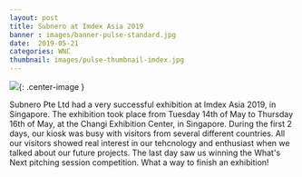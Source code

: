 ```yaml
---
layout: post
title: Subnero at Imdex Asia 2019
banner : images/banner-pulse-standard.jpg
date:  2019-05-21
categories: WNC
thumbnail: images/pulse-thumbnail-imdex.jpg
---
```


![]({{site.baseurl}}/images/pulse-imdex.jpg){: .center-image  }

Subnero Pte Ltd had a very successful exhibition at Imdex Asia 2019, in Singapore.
The exhibition took place from Tuesday 14th of May to Thursday 16th of May, at the Changi Exhibition Center, in Singapore.
During the first 2 days, our kiosk was busy with visitors from several different countries. 
All our visitors showed real interest in our tehcnology and enthusiast when we talked about our future projects.
The last day saw us winning the What's Next pitching session competition.
What a way to finish an exhibition!
